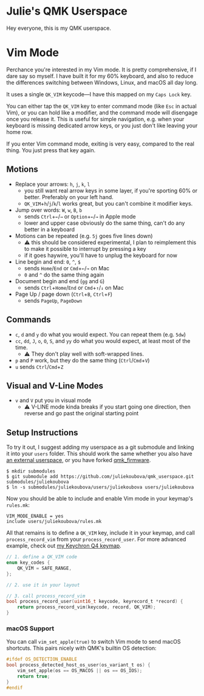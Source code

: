 # Julie's QMK Userspace

Hey everyone, this is my QMK userspace.

# Vim Mode

Perchance you're interested in my Vim mode. It is pretty comprehensive, if I dare say so myself. I have built it
for my 60% keyboard, and also to reduce the differences switching between Windows, Linux, and macOS all day long.

It uses a single `QK_VIM` keycode&mdash;I have this mapped on my `Caps Lock` key.

You can either tap the `QK_VIM` key to enter command mode (like `Esc` in actual Vim), or you can hold like a modifier,
and the command mode will disengage once you release it. This is useful for simple navigation, e.g. when your keyboard
is missing dedicated arrow keys, or you just don't like leaving your home row.

If you enter Vim command mode, exiting is very easy, compared to the real thing. You just press that key again.

## Motions
* Replace your arrows: `h`, `j`, `k`, `l`
    * you still want real arrow keys in some layer, if you're sporting 60% or better. Preferably on your left hand.
    * `QK_VIM`+`h`/`j`/`k`/`l` works great, but you can't combine it modifier keys.
* Jump over words: `W`, `w`, `B`, `b`
    * sends `Ctrl`+`←`/`→` or `Option`+`←`/`→` in Apple mode
    * lower and upper case obviously do the same thing, can't do any better in a keyboard
* Motions can be repeated (e.g. `5j` goes five lines down)
    * ⚠️ this should be considered experimental, I plan to reimplement this to make it possible to interrupt by pressing a key
    * if it goes haywire, you'll have to unplug the keyboard for now
* Line begin and end: `0`, `^`, `$`
    * sends `Home`/`End` or `Cmd`+`←`/`→` on Mac
    * `0` and `^` do the same thing again
* Document begin and end (`gg` and `G`)
    * sends `Ctrl`+`Home`/`End` or `Cmd`+`↑`/`↓` on Mac
* Page Up / page down (`Ctrl`+`B`, `Ctrl`+`F`)
    * sends `PageUp`, `PageDown`
 
## Commands
* `c`, `d` and `y` do what you would expect. You can repeat them (e.g. `5dw`)
* `cc`, `dd`, `J`, `o`, `O`, `S`, and `yy` do what you would expect, at least most of the time.
    * ⚠️ They don't play well with soft-wrapped lines.
* `p` and `P` work, but they do the same thing (`Ctrl`/`Cmd`+`V`)
* `u` sends `Ctrl`/`Cmd`+`Z`

## Visual and V-Line Modes
* `v` and `V` put you in visual mode
    * ⚠️ V-LINE mode kinda breaks if you start going one direction, then reverse and go past  the original starting point

## Setup Instructions
To try it out, I suggest adding my userspace as a git submodule and linking it into your `users` folder. 
This should work the same whether you also have [an external userspace](https://github.com/qmk/qmk_userspace/), 
or you have forked [qmk_firmware](https://github.com/qmk/qmk_firmware/).

```shell
$ mkdir submodules
$ git submodule add https://github.com/juliekoubova/qmk_userspace.git submodules/juliekoubova
$ ln -s submodules/juliekoubova/users/juliekoubova users/juliekoubova
```

Now you should be able to include and enable Vim mode in your keymap's `rules.mk`:

```make
VIM_MODE_ENABLE = yes
include users/juliekoubova/rules.mk
```

All that remains is to define a `QK_VIM` key, include it in your keymap, and call `process_record_vim`
from your `process_record_user`. For more advanced example, check out 
[my Keychron Q4 keymap](https://github.com/juliekoubova/qmk_userspace/blob/main/keyboards/keychron/q4/ansi/keymaps/juliekoubova/keymap.c).


```c
// 1. define a QK_VIM code
enum key_codes {
    QK_VIM = SAFE_RANGE,
};

// 2. use it in your layout

// 3. call process_record_vim
bool process_record_user(uint16_t keycode, keyrecord_t *record) {
    return process_record_vim(keycode, record, QK_VIM);
}
```
### macOS Support
You can call `vim_set_apple(true)` to switch Vim mode to send macOS shortcuts. This pairs nicely with QMK's
builtin OS detection:
```c
#ifdef OS_DETECTION_ENABLE
bool process_detected_host_os_user(os_variant_t os) {
    vim_set_apple(os == OS_MACOS || os == OS_IOS);
    return true;
}
#endif
```
